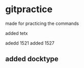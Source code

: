 # gitpractice
made for practicing the commands

added tetx



adedd 1521
added 1527

## added docktype ##
